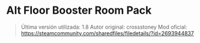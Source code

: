 # Alt Floor Booster Room Pack
> Última versión utilizada: 1.8
> Autor original: crossstoney
> Mod oficial: https://steamcommunity.com/sharedfiles/filedetails/?id=2693944837